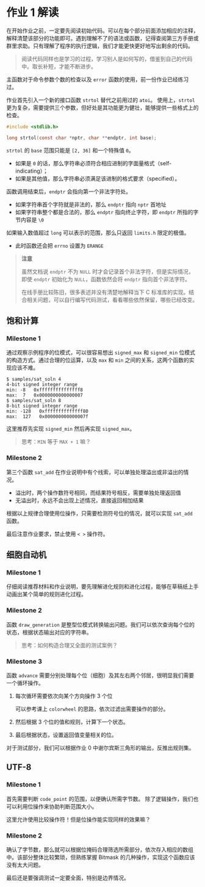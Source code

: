 # 作业 1 解读

<div class="toc"></div>

在开始作业之前，一定要先阅读初始代码。可以在每个部分前面添加相应的注释，解释清楚该部分的功能即可。遇到理解不了的语法或函数，记得查阅第三方手册或群里求助。只有理解了程序的执行逻辑，我们才能更快更好地写出剩余的代码。

> 阅读代码同样也是学习的过程，学习别人是如何写的，借鉴到自己的代码中。取长补短，才能不断进步。

主函数对于命令参数个数的检查以及 `error` 函数的使用，前一份作业已经练习过。

作业首先引入一个新的接口函数 `strtol` 替代之前用过的 `atoi`。
使用上，`strtol` 更为复杂，需要提供三个参数，但好处是其功能更为健壮，能够提供一些格式上的检查。

```c
#include <stdlib.h>

long strtol(const char *nptr, char **endptr, int base);
```

`strtol` 的 `base` 范围只能是 `[2, 36]` 和一个特殊值 `0`。
  - 如果是 `0` 的话，那么字符串必须符合相应进制的字面量格式（self-indicating）；
  - 如果是其他值，那么字符串必须满足该进制的格式要求（specified）。

函数调用结束后，`endptr` 会指向第一个非法字符处。
  - 如果字符串首个字符就是非法的，那么 `endptr` 指向 `nptr` 首地址
  - 如果字符串整个都是合法的，那么 `endptr` 指向终止字符，即 `endptr` 所指的字节内容是 `\0`

如果输入数值超过 `long` 可以表示的范围，那么只返回 `limits.h` 限定的极值。
  - 此时函数还会把 `errno` 设置为 `ERANGE`

> **注意**
>
> 虽然文档说 `endptr` 不为 `NULL` 时才会记录首个非法字符，但是实际情况，即使 `endptr` 初始化为 `NULL`，函数依然会将 `endptr` 指向首个非法字符。
> 
>在线手册比较陈旧，很多表述并没有清楚地解释当下 C 标准库的实现。结合相关问题，可以自行编写代码测试，看看哪些依然保留，哪些已经改变。

## 饱和计算

### Milestone 1

通过观察示例程序的位模式，可以很容易想出 `signed_max` 和 `signed_min` 位模式的构造方式。通过合理的位运算，以及 `max` 和 `min` 之间的关系，这两个函数的实现应该不难。

```Shell
$ samples/sat_soln 4
4-bit signed integer range
min: -8   0xfffffffffffffff8
max:  7   0x0000000000000007
$ samples/sat_soln 8
8-bit signed integer range
min: -128   0xffffffffffffff80
max:  127   0x000000000000007f
```

这里推荐先实现 `signed_min` 然后再实现 `signed_max`。

> 思考：`MIN` 等于 `MAX + 1` 嘛？

### Milestone 2

第三个函数 `sat_add` 在作业说明中有个线索，可以单独处理溢出或非溢出的情况。

- 溢出时，两个操作数符号相同，而结果符号相反，需要单独处理返回值
- 无溢出时，永远不会出现上述情况，直接返回相加结果

根据以上规律合理使用位操作，只需要检测符号位的情况，就可以实现 `sat_add` 函数。

最后注意作业要求，禁止使用 `< >` 操作符。

## 细胞自动机

### Milestone 1

仔细阅读推荐材料和作业说明，要先理解进化规则和进化过程，能够在草稿纸上手动画出某个简单的规则进化过程。

### Milestone 2

函数 `draw_generation` 是整型位模式转换输出问题。我们可以依次查询每个位的状态，根据状态输出对应的字符串。

> 思考：如何构造合理又全面的测试案例？

### Milestone 3

函数 `advance` 需要分别处理每个位（细胞）及其左右两个邻居，很明显我们需要一个循环操作。

1. 每次循环需要依次向某个方向操作 3 个位

   可以参考课上 `colorwheel` 的思路，依次过滤出需要操作的部分。
1. 然后根据 3 个位的值和规则，计算下一个状态。
2. 最后根据状态，设置返回值变量相关的位。

对于测试部分，我们可以根据作业 0 中谢尔宾斯三角形的输出，反推出规则集。

## UTF-8

### Milestone 1

首先需要判断 `code_point` 的范围，以便确认所需字节数。 除了逻辑操作，我们也可以利用位操作来协助判断范围大小。

这里允许使用比较操作符！但是位操作能实现同样的效果嘛？

### Milestone 2

确认了字节数，那么就可以根据位掩码合理筛选所需部分，依次存入相应的数组中。该部分整体比较繁琐，但熟练掌握 Bitmask 的几种操作，实现这个函数应该没有太大问题。

最后还是要强调测试一定要全面，特别是边界情况。

